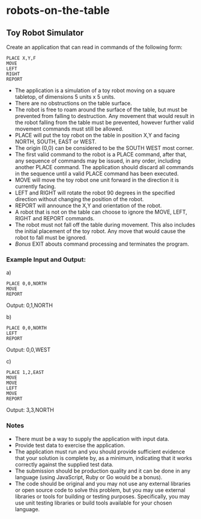 # robots-on-the-table

## Toy Robot Simulator

Create an application that can read in commands of the following form:

```
PLACE X,Y,F
MOVE
LEFT
RIGHT
REPORT
```

* The application is a simulation of a toy robot moving on a square tabletop, of dimensions 5 units x 5 units.
* There are no obstructions on the table surface.
* The robot is free to roam around the surface of the table, but must be prevented from falling to destruction. Any movement that would result in the robot falling from the table must be prevented, however further valid movement commands must still be allowed.
* PLACE will put the toy robot on the table in position X,Y and facing NORTH, SOUTH, EAST or WEST.
* The origin (0,0) can be considered to be the SOUTH WEST most corner.
* The first valid command to the robot is a PLACE command, after that, any sequence of commands may be issued, in any order, including another PLACE command. The application should discard all commands in the sequence until a valid PLACE command has been executed.
* MOVE will move the toy robot one unit forward in the direction it is currently facing.
* LEFT and RIGHT will rotate the robot 90 degrees in the specified direction without changing the position of the robot.
* REPORT will announce the X,Y and orientation of the robot.
* A robot that is not on the table can choose to ignore the MOVE, LEFT, RIGHT and REPORT commands.
* The robot must not fall off the table during movement. This also includes the initial placement of the toy robot. Any move that would cause the robot to fall must be ignored.
* *Bonus* EXIT abouts command processing and terminates the program.

### Example Input and Output:

a)
```
PLACE 0,0,NORTH
MOVE
REPORT
```

Output: 0,1,NORTH

b)

```
PLACE 0,0,NORTH
LEFT
REPORT
```

Output: 0,0,WEST

c)

```
PLACE 1,2,EAST
MOVE
MOVE
LEFT
MOVE
REPORT
```

Output: 3,3,NORTH

### Notes

- There must be a way to supply the application with input data.
- Provide test data to exercise the application.
- The application must run and you should provide sufficient evidence that your solution is complete by, as a minimum, indicating that it works correctly against the supplied test data.
- The submission should be production quality and it can be done in any language (using JavaScript, Ruby or Go would be a bonus).
- The code should be original and you may not use any external libraries or open source code to solve this problem, but you may use external libraries or tools for building or testing purposes. Specifically, you may use unit testing libraries or build tools available for your chosen language.
